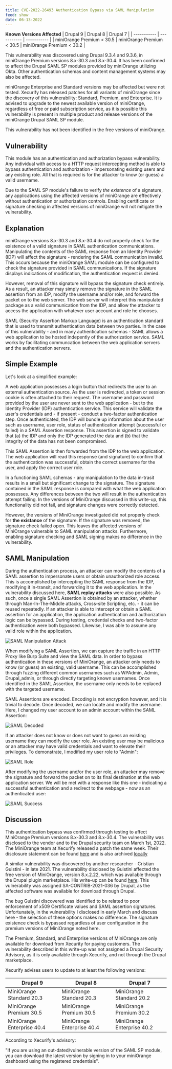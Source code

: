 ```yaml
---
title: CVE-2022-26493 Authentication Bypass via SAML Manipulation
feed: show
date: 06-13-2022
---
```


**Known Versions Affected**
| Drupal 9 |  Drupal 8     | Drupal 7 |
| ----------- | ----------- | ----------- |
| miniOrange Premium < 30.5 | miniOrange Premium < 30.5      | miniOrange Premium < 30.2       |

This vulnerability was discovered using Drupal 9.3.4 and 9.3.6, in miniOrange Premium versions 8.x-30.3 and 8.x-30.4. It has been confirmed to affect the Drupal SAML SP modules provided by miniOrange utilizing Okta.  Other authentication schemas and content management systems may also be affected.

miniOrange Enterprise and Standard versions may be affected but were not tested. Xecurify has released patches for all variants of miniOrange since the discovery
of this vulnerability: Standard, Premium, and Enterprise.  It is advised to upgrade to the newest available version of miniOrange, regardless of free or paid subscription service, as it is possible this vulnerability is present in multiple product and release versions of the miniOrange Drupal SAML SP module. 

This vulnerability has not been identified in the free versions of miniOrange.

## Vulnerability

This module has an authentication and authorization bypass vulnerability. Any individual with access to a HTTP request intercepting method is able to bypass 
authentication and authorization - impersonating existing users and any existing role. All that is required is for the attacker to know (or guess) a valid username.

Due to the SAML SP module's failure to verify *the existence* of a signature, any applications using the affected versions of miniOrange are effectively without authentication or authorization controls. Enabling certificate or signature checking in affected versions of miniOrange will not mitigate the vulnerability.

## Explanation

miniOrange versions 8.x-30.3 and 8.x-30.4 do not properly check for the existence of a valid signature in SAML authentication communications.  Manipulating the contents of the SAML response from an Identity Provider (IDP) will affect the signature - rendering the SAML communication invalid.  This occurs because the miniOrange 
SAML module can be configured to check the signature provided in SAML communications. If the signature displays indications of modification, the authentication
request is denied.  

However, removal of this signature will bypass the signature check entirely. As a result, an attacker may simply remove the signature in the SAML assertion from an IDP, modify the username and/or role, and forward the packet on to the web server.
The web server will interpret this manipulated package as a valid communication from the IDP, and allow the attacker to access the application with whatever user account and role he chooses.

SAML (Security Assertion Markup Language) is an authentication standard that is used to transmit authentication data between two parties.  In the case of this vulnerability - 
and in many authentication schemas - SAML allows a web application to be hosted indepently of the authorization service.  SAML works by facilitating communcation between the web application servers 
and the authentication servers.  

## Simple Example

Let's look at a simplified example:

A web application possesses a login button that redirects the user to an external authentication source.  As the user is redirected, a token or session cookie is often attached to their request.  The username and
password provided by the user are never sent to the web application - but to the Identity Provider (IDP) authentication service.  This service will validate the user's credentials and - if present - conduct
a two-factor authentication step.  Once authenticated, the IDP will bundle up information about the user such as username, user role, status of authentication attempt (successful or failed) in a SAML Assertion response. This assertion is signed
to validate that (a) the IDP and only the IDP generated the data and (b) that the integrity of the data has not been compromised.

This SAML Assertion is then forwarded from the IDP to the web application.  The web application will read this response (and signature) to confirm that the authentication was successful, obtain the correct username for the user, and apply the correct user role.

In a functioning SAML schemas - any manipulation to the data in-trasit results in a small but significant change to the signature.  The signature contained in the SAML response is compared with what the web application possesses.
Any differences between the two will result in the authentication attempt failing.  In the versions of MiniOrange discussed in this write-up, this functionality did not fail, and signature changes were correctly detected.

However, the versions of MiniOrange investigated did not properly check for **the existance** of the signature.  If the signature was removed, the signature check failed open. This leaves the affected versions of MiniOrange vulnerable to SAML manipulation attacks. Furthermore, enabling signature checking and SAML signing makes no difference in the vulnerability. 

## SAML Manipulation

During the authentication process, an attacker can modify the contents of a SAML assertion to impersonate users or obtain unauthorized role access. This is 
accomplished by intercepting the SAML response from the IDP, modifying it in-transit, and forwarding it to the web application.  In the vulnerability discussed here, **SAML replay attacks**
were also possible.  As such, once a single SAML Assertion is obtained by an attacker, whether through Man-In-The-Middle attacks, Cross-site Scripting, etc. - it can be reused repeatedly.  If an attacker is able to intercept or obtain 
a SAML assertion for an application, the application authentication and authorization logic can be bypassed. During testing, credential checks and two-factor authentication were both bypassed.  Likewise, I was able to assume any valid role within the application.

![SAML Manipulation Attack](/docs/assets/images/SAML_cap2.PNG)

When modifying a SAML Assertion, we can capture the traffic in an HTTP Proxy like Burp Suite and view the SAML data. In order to bypass authentication in these versions
of MiniOrange, an attacker only needs to know (or guess) an existing, valid username.  This can be accomplished through fuzzing different common usernames such as WPAdmin, Admin,
Drupal_admin, or through directly targeting known usernames. Once identified in the SAML Assertion, the username only needs to be replaced with the targeted username.  

SAML Assertions are encoded. Encoding is not encryption however, and it is trivial to decode.
Once decoded, we can locate and modify the username.  Here, I changed my user account to an admin account within the SAML Assertion:

![SAML Decoded](/docs/assets/images/evil_admin.png)

If an attacker does not know or does not want to guess an existing username they can modify the user role. An existing user may be malicious or an attacker may have valid credentials and want to elevate their privileges. To demonstrate, I modified my user role to "Admin":

![SAML Role](/docs/assets/images/SAML_role_1.PNG)

After modifying the username and/or the user role, an attacker may remove the signature and forward the packet on to its final destination at the web application server. We will be met with a response like this one - indicating a successful authentication and a redirect to the webpage - now as an authenticated user:

![SAML Success](/docs/assets/images/success.png)

## Discussion

This authentication bypass was confirmed through testing to affect MiniOrange Premium versions 8.x-30.3 and 8.x-30.4.  The vulnerability was disclosed to the vendor and to the Drupal security team on March 1st, 2022. The MiniOrange team at Xecurify released a patch the same week. Their disclosure statement can be found [here](https://plugins.miniorange.com/wp-content/uploads/2022/05/CVE-miniOrange-SAML.pdf) and is also archived [locally](/docs/assets/CVE-miniOrange-SAML)

A similar vulnerability was discovered by another researcher - Cristian Guistini - in late 2021. The vulnerability disclosed by Guistini affected the free version of MiniOrange, version 8.x.2.22, which was available through the Drupal plugin marketplace. His write-up can be found [here](https://blog.hacktivesecurity.com/index.php/2021/07/09/sa-contrib-2021-036-notsosaml-privilege-escalation-via-xml-signature-wrapping-on-minorangesaml-drupal-plugin/).  This vulnerability was assigned SA-CONTRIB-2021-036 by Drupal, as the affected software was available for download through Drupal.

The bug Guistini discovered was identified to be related to poor enforcement of x509 Certificate values and SAML assertion signatures. Unfortunately, in the vulnerability I disclosed in early March and discuss here - the selection of these options makes no difference.  The signature existence check is bypassed regardless of user configuration in the premium versions of MiniOrange noted here.  

The Premium, Standard, and Enterprise versions of MiniOrange are only available for download from Xecurity for paying customers.  The vulnerability described in this write-up was not assigned a Drupal Security Advisory, as it is only available through Xecurify, and not through the Drupal marketplace.

Xecurify advises users to update to at least the following versions:

| Drupal 9 |  Drupal 8     | Drupal 7 |
| ----------- | ----------- | ----------- |
| MiniOrange Standard 20.3 | MiniOrange Standard 20.3     | MiniOrange Standard 20.2      |
| MiniOrange Premium 30.5 | MiniOrange Premium 30.5      | MiniOrange Premium 30.2       |
| MiniOrange Enterprise 40.4 | MiniOrange Enterprise 40.4      | MiniOrange Enterprise 40.2      |

According to Xecurify's advisory: 

"If you are using an out-dated/vulnerable version of the SAML SP module, you can
download the latest version by signing in to your miniOrange dashboard using the
registered credentials".
